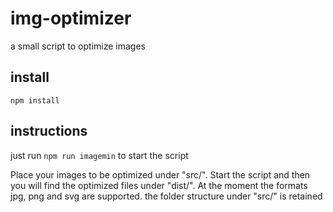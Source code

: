 # img-optimizer
a small script to optimize images

## install
`npm install`

## instructions
just run `npm run imagemin` to start the script

Place your images to be optimized under "src/". Start the script and then you will find the optimized files under "dist/". At the moment the formats jpg, png and svg are supported.
the folder structure under "src/" is retained
